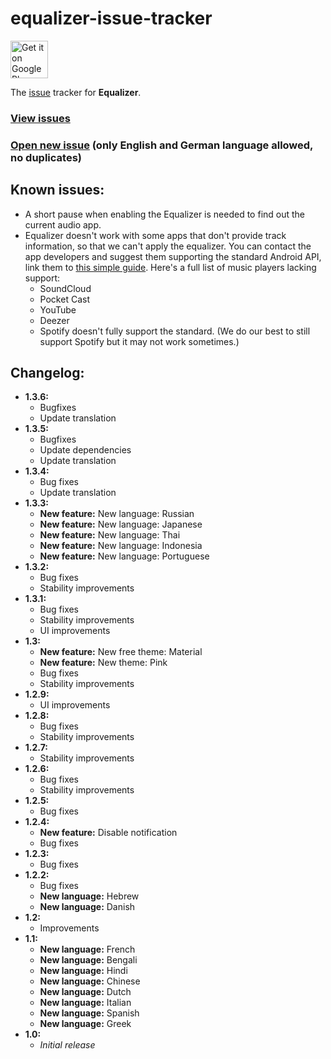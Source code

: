equalizer-issue-tracker
===

<a href="https://play.google.com/store/apps/details?id=eu.pinpong.equalizer">
	<img alt="Get it on Google Play" src="https://play.google.com/intl/en_us/badges/images/generic/en-play-badge.png" height="60" />
</a>

The [issue][I] tracker for **Equalizer**.

### [View issues][I]
### [Open new issue][N] (only English and German language allowed, no duplicates)

Known issues:
---

* A short pause when enabling the Equalizer is needed to find out the current audio app.
* Equalizer doesn't work with some apps that don't provide track information, so that we can't apply the equalizer.
  You can contact the app developers and suggest them supporting the standard Android API, link them to [this simple guide](EQUALIZER_BROADCAST.md).
  Here's a full list of music players lacking support:
  * SoundCloud
  * Pocket Cast
  * YouTube
  * Deezer
  * Spotify doesn't fully support the standard. (We do our best to still support Spotify but it may not work sometimes.)


Changelog:
---

* **1.3.6:**
  * Bugfixes
  * Update translation
* **1.3.5:**
  * Bugfixes
  * Update dependencies
  * Update translation
* **1.3.4:**
  * Bug fixes
  * Update translation
* **1.3.3:**
  * **New feature:** New language: Russian
  * **New feature:** New language: Japanese
  * **New feature:** New language: Thai
  * **New feature:** New language: Indonesia
  * **New feature:** New language: Portuguese
* **1.3.2:**
  * Bug fixes
  * Stability improvements
* **1.3.1:**
  * Bug fixes
  * Stability improvements
  * UI improvements
* **1.3:**
  * **New feature:** New free theme: Material
  * **New feature:** New theme: Pink
  * Bug fixes
  * Stability improvements
* **1.2.9:**
  * UI improvements
* **1.2.8:**
  * Bug fixes
  * Stability improvements
* **1.2.7:**
  * Stability improvements
* **1.2.6:**
  * Bug fixes
  * Stability improvements
* **1.2.5:**
  * Bug fixes
* **1.2.4:**
  * **New feature:** Disable notification
  * Bug fixes
* **1.2.3:**
  * Bug fixes
* **1.2.2:**
  * Bug fixes
  * **New language:** Hebrew
  * **New language:** Danish
* **1.2:**
  * Improvements
* **1.1:**
  * **New language:** French
  * **New language:** Bengali
  * **New language:** Hindi
  * **New language:** Chinese
  * **New language:** Dutch
  * **New language:** Italian
  * **New language:** Spanish
  * **New language:** Greek
* **1.0:**
  * *Initial release*

[I]: https://github.com/pinpong/equalizer-issue-tracker/issues
[N]: https://github.com/pinpong/equalizer-issue-tracker/issues/new
